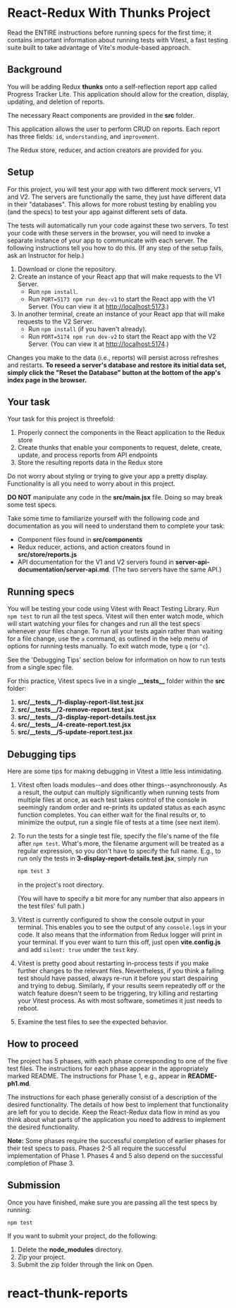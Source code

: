 # React-Redux With Thunks Project

Read the ENTIRE instructions before running specs for the first time; it
contains important information about running tests with Vitest, a fast testing
suite built to take advantage of Vite's module-based approach.

## Background

You will be adding Redux **thunks** onto a self-reflection report app called
Progress Tracker Lite. This application should allow for the creation,
display, updating, and deletion of reports.

The necessary React components are provided in the __src__ folder.

This application allows the user to perform CRUD on reports. Each report has
three fields: `id`, `understanding`, and `improvement`.

The Redux store, reducer, and action creators are provided for you.

## Setup

For this project, you will test your app with two different mock servers, V1 and
V2. The servers are functionally the same, they just have different data in
their "databases". This allows for more robust testing by enabling you (and the
specs) to test your app against different sets of data.

The tests will automatically run your code against these two servers. To test
your code with these servers in the browser, you will need to invoke a separate
instance of your app to communicate with each server. The following instructions
tell you how to do this. (If any step of the setup fails, ask an Instructor for
help.)

1. Download or clone the repository.
2. Create an instance of your React app that will make requests to the V1
   Server.
   - Run `npm install`.
   - Run `PORT=5173 npm run dev-v1` to start the React app with the V1 Server.
     (You can view it at [http://localhost:5173].)
3. In another terminal, create an instance of your React app that will make
   requests to the V2 Server.
   - Run `npm install` (if you haven't already).
   - Run `PORT=5174 npm run dev-v2` to start the React app with the V2 Server.
     (You can view it at [http://localhost:5174].)

Changes you make to the data (i.e., reports) will persist across refreshes and
restarts. **To reseed a server's database and restore its initial data set,
simply click the "Reset the Database" button at the bottom of the app's index
page in the browser.**

## Your task

Your task for this project is threefold:

1. Properly connect the components in the React application to the Redux store
2. Create thunks that enable your components to request, delete, create, update,
   and process reports from API endpoints
3. Store the resulting reports data in the Redux store

Do not worry about styling or trying to give your app a pretty display.
Functionality is all you need to worry about in this project.

**DO NOT** manipulate any code in the **src/main.jsx** file. Doing so may break
some test specs.

Take some time to familiarize yourself with the following code and documentation
as you will need to understand them to complete your task:

- Component files found in **src/components**
- Redux reducer, actions, and action creators found in **src/store/reports.js**
- API documentation for the V1 and V2 servers found in
  __server-api-documentation/server-api.md__. (The two servers have the same
  API.)

## Running specs

You will be testing your code using Vitest with React Testing Library. Run `npm
test` to run all the test specs. Vitest will then enter watch mode, which will
start watching your files for changes and run all the test specs whenever your
files change. To run all your tests again rather than waiting for a file change,
use the `a` command, as outlined in the `h`elp menu of options for running
tests manually. To exit watch mode, type `q` (or `^c`).

See the 'Debugging Tips' section below for information on how to run tests from
a single spec file.

For this practice, Vitest specs live in a single **\_\_tests\_\_** folder within
the **src** folder:

1. **src/\_\_tests\_\_/1-display-report-list.test.jsx**
2. **src/\_\_tests\_\_/2-remove-report.test.jsx**
3. **src/\_\_tests\_\_/3-display-report-details.test.jsx**
4. **src/\_\_tests\_\_/4-create-report.test.jsx**
5. **src/\_\_tests\_\_/5-update-report.test.jsx**

## Debugging tips

Here are some tips for making debugging in Vitest a little less intimidating.

1. Vitest often loads modules--and does other things--asynchronously. As a
   result, the output can multiply significantly when running tests from
   multiple files at once, as each test takes control of the console in
   seemingly random order and re-prints its updated status as each async
   function completes. You can either wait for the final results or, to minimize
   the output, run a single file of tests at a time (see next item).

2. To run the tests for a single test file, specify the file's name of the file
   after `npm test`. What's more, the filename argument will be treated as a
   regular expression, so you don't have to specify the full name. E.g., to run
   only the tests in **3-display-report-details.test.jsx**, simply run

   ```sh
   npm test 3
   ```

   in the project's root directory.

   (You will have to specify a bit more for any number that also appears in the
   test files' full path.)

3. Vitest is currently configured to show the console output in your terminal.
   This enables you to see the output of any `console.log`s in your code. It
   also means that the information from Redux logger will print in your
   terminal. If you ever want to turn this off, just open **vite.config.js** and
   add `silent: true` under the `test` key.

4. Vitest is pretty good about restarting in-process tests if you make further
   changes to the relevant files. Nevertheless, if you think a failing test
   should have passed, always re-run it before you start despairing and trying
   to debug. Similarly, if your results seem repeatedly off or the watch feature
   doesn't seem to be triggering, try killing and restarting your Vitest
   process. As with most software, sometimes it just needs to reboot.

5. Examine the test files to see the expected behavior.

## How to proceed

The project has 5 phases, with each phase corresponding to one of the five
test files. The instructions for each phase appear in the appropriately marked
README. The instructions for Phase 1, e.g., appear in __README-ph1.md__.

The instructions for each phase generally consist of a description of the
desired functionality. The details of how best to implement that functionality
are left for you to decide. Keep the React-Redux data flow in mind as you
think about what parts of the application you need to address to implement the
desired functionality.

**Note:** Some phases require the successful completion of earlier phases for
their test specs to pass. Phases 2-5 all require the successful implementation
of Phase 1. Phases 4 and 5 also depend on the successful completion of Phase 3.

## Submission

Once you have finished, make sure you are passing all the test specs by running:

```sh
npm test
```

If you want to submit your project, do the following:

1. Delete the **node_modules** directory.
2. Zip your project.
3. Submit the zip folder through the link on Open.

[http://localhost:5173]: http://localhost:5173
[http://localhost:5174]: http://localhost:5174
# react-thunk-reports
